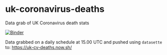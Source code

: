 # uk-coronavirus-deaths
Data grab of UK Coronavirus death stats

[![Binder](https://mybinder.org/badge_logo.svg)](https://mybinder.org/v2/gh/ouseful-datasupply/uk-coronavirus-deaths/master?filepath=uk_daily_deaths_nhs.ipynb)

Data grabbed on a daily schedule at 15.00 UTC and pushed using `datasette` to: https://uk-cv-deaths.now.sh/
